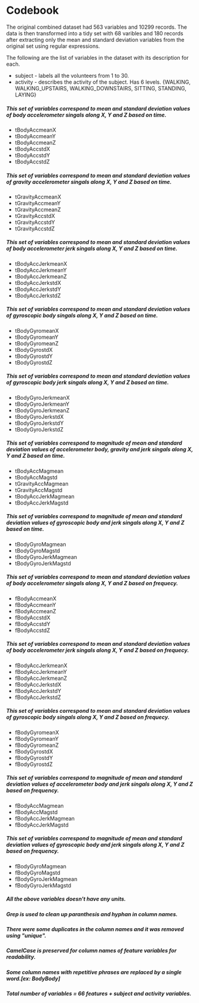 # Codebook

The original combined dataset had 563 variables and 10299 records. The data is then transformed into a tidy set with 68 varibles and 180 records after extracting only the mean and standard deviation variables from the original set using regular expressions. 



The following are the list of variables in the dataset with its description for each.

* subject - labels all the volunteers from 1 to 30.
* activity - describes the activity of the subject. Has 6 levels.
             {WALKING, WALKING_UPSTAIRS, WALKING_DOWNSTAIRS, SITTING,  STANDING,  LAYING}


##### This set of variables correspond to mean and standard deviation values of body accelerometer singals along X, Y and Z based on time.

* tBodyAccmeanX
* tBodyAccmeanY
* tBodyAccmeanZ
* tBodyAccstdX
* tBodyAccstdY 
* tBodyAccstdZ


##### This set of variables correspond to mean and standard deviation values of gravity accelerometer singals along X, Y and Z based on time.

* tGravityAccmeanX
* tGravityAccmeanY
* tGravityAccmeanZ
* tGravityAccstdX
* tGravityAccstdY
* tGravityAccstdZ

##### This set of variables correspond to mean and standard deviation values of body accelerometer jerk singals along X, Y and Z based on time.


* tBodyAccJerkmeanX
* tBodyAccJerkmeanY
* tBodyAccJerkmeanZ
* tBodyAccJerkstdX
* tBodyAccJerkstdY
* tBodyAccJerkstdZ

##### This set of variables correspond to mean and standard deviation values of gyroscopic body singals along X, Y and Z based on time.

 
* tBodyGyromeanX
* tBodyGyromeanY
* tBodyGyromeanZ
* tBodyGyrostdX
* tBodyGyrostdY
* tBodyGyrostdZ

##### This set of variables correspond to mean and standard deviation values of gyroscopic body jerk singals along X, Y and Z based on time.
 

* tBodyGyroJerkmeanX
* tBodyGyroJerkmeanY
* tBodyGyroJerkmeanZ
* tBodyGyroJerkstdX
* tBodyGyroJerkstdY
* tBodyGyroJerkstdZ

##### This set of variables correspond to magnitude of mean and standard deviation values of accelerometer body, gravity and jerk singals along X, Y and Z based on time.


* tBodyAccMagmean
* tBodyAccMagstd
* tGravityAccMagmean
* tGravityAccMagstd
* tBodyAccJerkMagmean
* tBodyAccJerkMagstd


##### This set  of variables correspond to magnitude of mean and standard deviation values of gyroscopic body and jerk  singals along X, Y and Z based on time.

* tBodyGyroMagmean
* tBodyGyroMagstd
* tBodyGyroJerkMagmean
* tBodyGyroJerkMagstd
 

##### This set of variables correspond to mean and standard deviation values of body accelerometer singals along X, Y and Z based on frequecy.

* fBodyAccmeanX
* fBodyAccmeanY
* fBodyAccmeanZ
* fBodyAccstdX
* fBodyAccstdY
* fBodyAccstdZ

##### This set of variables correspond to mean and standard deviation values of body accelerometer jerk singals along X, Y and Z based on frequecy.
 

* fBodyAccJerkmeanX
* fBodyAccJerkmeanY
* fBodyAccJerkmeanZ
* fBodyAccJerkstdX
* fBodyAccJerkstdY
* fBodyAccJerkstdZ
 
##### This set of variables correspond to mean and standard deviation values of gyroscopic body singals along X, Y and Z based on frequecy.

* fBodyGyromeanX
* fBodyGyromeanY
* fBodyGyromeanZ
* fBodyGyrostdX
* fBodyGyrostdY
* fBodyGyrostdZ
 

##### This set of variables correspond to magnitude of mean and standard deviation values of accelerometer body and jerk singals along X, Y and Z based on frequency.

* fBodyAccMagmean
* fBodyAccMagstd
* fBodyAccJerkMagmean
* fBodyAccJerkMagstd
 
##### This set of variables correspond to magnitude of mean and standard deviation values of gyroscopic body and jerk singals along X, Y and Z based on frequency.

* fBodyGyroMagmean
* fBodyGyroMagstd
* fBodyGyroJerkMagmean
* fBodyGyroJerkMagstd

##### All the above variables doesn't have any units.
##### Grep is used to clean up paranthesis and hyphan in column names.
##### There were some duplicates in the column names and it was removed using "unique".
##### CamelCase is preserved for column names of feature variables for readability.
##### Some column names with repetitive phrases are replaced by a single word.[ex: BodyBody]
##### Total number of variables = 66 features + subject and activity variables.


